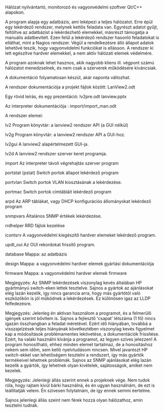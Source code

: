Hálózat nyilvántartó, monitorozó és vagyonvédelmi szoftver Qt/C++ alapokon.

A program alapja egy adatbázis, ami leképezi a teljes hálózatot. Erre épül egy lekérdező rendszer, melynek kettős feladata van. Egyrészt adatot gyűjt, feltöltve az adatbázist a lekérdezhető elemekkel, másrészt támogatja a manuális adatbevitelt. Ezen felül a lekérdező rendszer hasonló feladatokat is elláthat, mint a Nagios rendszer. Végül a rendelkezésre álló állapot adatok lehetővé teszik, hogy vagyonvédelmi funkciókat is ellásson. A rendszer ki lett egészítve hardver elemekkel, a nem aktív hálózati elemek védelmére.

A program azoknak lehet hasznos, akik nagyobb kliens ill. végpont számú hálózatot menedzselnek, és nem csak a szerverek működésére kíváncsiak.

A dokumentáció folyamatosan készül, akár naponta változhat.

A rendszer dokumentációja a projekt fájlok között: LanView2.odt

Egy rövid leírás, és egy prezentáció: lv2pre.odt lanview.pptx

Az interpreter dokumentációja : import/import_man.odt 

A rendszer elemei:

lv2	Program könyvtár: a lanview2 rendszer API (a GUI nélkül)

lv2g	Program könyvtár: a lanview2 rendszer API a GUI-hoz.

lv2gui	A lanview2 alapértelmezett GUI-ja.

lv2d	A lanview2 rendszer szerver keret programja.

import	Az interpreter távoli végrehajtás szerver program

portstat (pstat) Switch portok állapot lekérdező program

portvlan Switch portok VLAN kiosztásának a lekérdezése.

portmac Switch portok címtábláit lekérdező program

arpd	Az ARP táblákat, vagy DHCP konfigurációs állományokat lekérdező program

snmpvars Általános SNMP értékek lekérdezése.

rrdhelper RRD fájlok kezelése

icontsrv A vagyonvédelmi kiegészítő hardver elemeket lekérdező program.

updt_oui Az OUI rekordokat frissítő program.

database Mappa: az adatbázis

design	Mappa: a vagyonvédelmi hardver elemek gyártási dokumentációja

firmware Mappa: a vagyonvédelmi hardver elemek firmware

Megjegyzés: Az SNMP lekérdezések viszonylag kevés általában HP gyártmányú switch-eken lettek tesztelve.
Sajnos a gyártok az ajánlásokat elég lazán kezelik, így nincs garancia arra, hogy más gyártótól való
eszközökön is jól működnek a lekérdezések. Ez különösen igaz az LLDP felfedezésre.

Megjegyzés: Jelenleg én aktívan használom a programot, és a felmerülő igények szerint bővítem is. Sajnos a
fejlesztő 'csapat' létszáma (1 fő) nincs igazán összhangban a feladat méretével. Ezért idő hiányában, továbbá
a visszajelzések teljes hiányának
következtében viszonylag kevés figyelmet kap a módosítások problémamentes lekövetése, a dokumentációk frissítése.
Ezért, ha valaki használni kívánja a programot, az legyen szíves jelezzen!
A program honosítható, ehhez minden elemet tartalmaz, de a honosításhoz nekem sem időm, sem kellő nyelvtudásom
nincsen.
Mivel javarészt HP switch-ekkel van lehetőségem tesztelni a rendszert, így más gyártók termékeivel lehetnek
problémák. Sajnos az SNMP ajánlásokat elég lazán kezelik a gyártók, így lehetnek olyan kivételek, sajátosságok,
amiket nem kezelek.

Megjegyzés: Jelenlegi állás szerint ennek a projeknek vége. Nem tudok róla, hogy rajtam kívül bárki használná,
és én ugyan használnám, de ezt is leállítatják velem. Én szívesen folytatnám, de így ennek semmi éertelme.

Sajnos jelenlegi állás szeint nem férek hozzá olyan hálózathoz, amin tesztelni tudnák.

